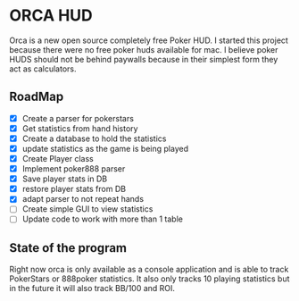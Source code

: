 # ORCA HUD
Orca is a new open source completely free Poker HUD. I started this project because there were no free poker huds available for mac. I believe poker HUDS should not be behind paywalls because in their simplest form they act as calculators.

## RoadMap
- [X] Create a parser for pokerstars
- [X] Get statistics from hand history
- [X] Create a database to hold the statistics
- [X] update statistics as the game is being played
- [X] Create Player class
- [X] Implement poker888 parser
- [X] Save player stats in DB
- [X] restore player stats from DB
- [X] adapt parser to not repeat hands
- [ ] Create simple GUI to view statistics
- [ ] Update code to work with more than 1 table

## State of the program
Right now orca is only available as a console application and is able to track PokerStars or 888poker statistics. It also only tracks 10 playing statistics but in the future it will also track BB/100 and ROI.